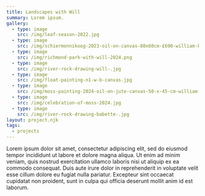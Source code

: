 ```yaml
---
title: Landscapes with Will
summary: Lorem ipsum.
gallery:
  - type: image
    src: /img/leaf-season-2022.jpg
  - type: image
    src: /img/schiermonnikoog-2023-oil-on-canvas-80x60cm-£690-william-kennedy-and-babette-van-gerwen.png
  - type: image
    src: /img/richmond-park-with-will-2024.png
  - type: image
    src: /img/river-rock-drawing-will-.jpg
  - type: image
    src: /img/float-painting-n1-w-b-canvas.jpg
  - type: image
    src: /img/moss-painting-2024-oil-on-jute-canvas-50-x-45-cm-william-kennedy-and-babette-van-gerwen-.jpeg
  - type: image
    src: /img/celebration-of-moss-2024.jpg
  - type: image
    src: /img/river-rock-drawing-babette-.jpg
layout: project.njk
tags:
  - projects
---
```

Lorem ipsum dolor sit amet, consectetur adipiscing elit, sed do eiusmod tempor incididunt ut labore et dolore magna aliqua. Ut enim ad minim veniam, quis nostrud exercitation ullamco laboris nisi ut aliquip ex ea commodo consequat. Duis aute irure dolor in reprehenderit in voluptate velit esse cillum dolore eu fugiat nulla pariatur. Excepteur sint occaecat cupidatat non proident, sunt in culpa qui officia deserunt mollit anim id est laborum.